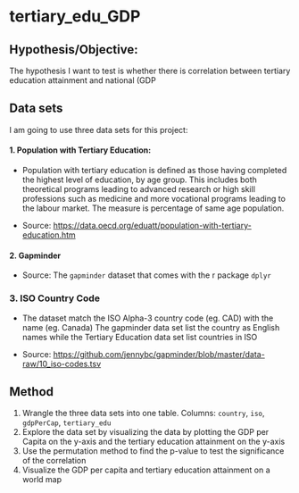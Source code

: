 # tertiary_edu_GDP

## Hypothesis/Objective:
The hypothesis I want to test is whether there is correlation between tertiary education attainment and national (GDP

## Data sets
I am going to use three data sets for this project:

#### 1. Population with Tertiary Education:
-	Population with tertiary education is defined as those having completed the highest level of education, by age group. This includes both theoretical programs leading to advanced research or high skill professions such as medicine and more vocational programs leading to the labour market. The measure is percentage of same age population.

- Source:
https://data.oecd.org/eduatt/population-with-tertiary-education.htm

#### 2. Gapminder
- Source: The `gapminder` dataset that comes with the r package `dplyr`

### 3. ISO Country Code
- The dataset match the ISO Alpha-3 country code (eg. CAD) with the name (eg. Canada)
The gapminder data set list the country as English names while the Tertiary Education data set list countries in ISO

- Source: https://github.com/jennybc/gapminder/blob/master/data-raw/10_iso-codes.tsv

## Method
1. Wrangle the three data sets into one table. Columns: `country`, `iso`, `gdpPerCap`, `tertiary_edu`
2. Explore the data set by visualizing the data by plotting the GDP per Capita on the y-axis and the tertiary education attainment on the y-axis
3. Use the permutation method to find the p-value to test the significance of the correlation
4. Visualize the GDP per capita and tertiary education attainment on a world map
